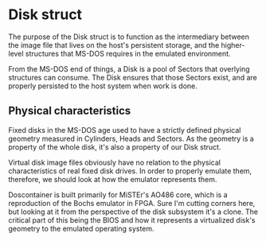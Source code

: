 # Disk struct

The purpose of the Disk struct is to function as the intermediary between the
image file that lives on the host's persistent storage, and the higher-level
structures that MS-DOS requires in the emulated environment.

From the MS-DOS end of things, a Disk is a pool of Sectors that overlying
structures can consume. The Disk ensures that those Sectors exist, and are
properly persisted to the host system when work is done.

## Physical characteristics

Fixed disks in the MS-DOS age used to have a strictly defined physical geometry
measured in Cylinders, Heads and Sectors. As the geometry is a property of the
whole disk, it's also a property of our Disk struct.

Virtual disk image files obviously have no relation to the physical characteristics
of real fixed disk drives. In order to properly emulate them, therefore, we should
look at how the emulator represents them.

Doscontainer is built primarily for MiSTEr's AO486 core, which is a reproduction
of the Bochs emulator in FPGA. Sure I'm cutting corners here, but looking at it
from the perspective of the disk subsystem it's a clone. The critical part of
this being the BIOS and how it represents a virtualized disk's geometry to the
emulated operating system.
